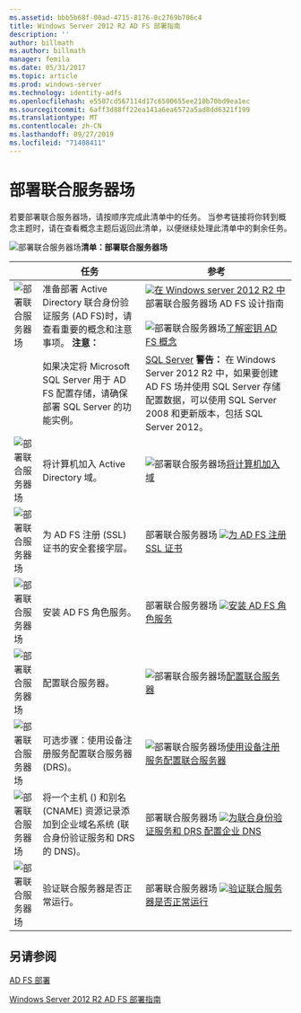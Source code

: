 ```yaml
---
ms.assetid: bbb5b68f-00ad-4715-8176-0c2769b706c4
title: Windows Server 2012 R2 AD FS 部署指南
description: ''
author: billmath
ms.author: billmath
manager: femila
ms.date: 05/31/2017
ms.topic: article
ms.prod: windows-server
ms.technology: identity-adfs
ms.openlocfilehash: e5507cd567114d17c6500655ee210b70bd9ea1ec
ms.sourcegitcommit: 6aff3d88ff22ea141a6ea6572a5ad8dd6321f199
ms.translationtype: MT
ms.contentlocale: zh-CN
ms.lasthandoff: 09/27/2019
ms.locfileid: "71408411"
---
```

# <a name="deploying-a-federation-server-farm"></a>部署联合服务器场


若要部署联合服务器场，请按顺序完成此清单中的任务。 当参考链接将你转到概念主题时，请在查看概念主题后返回此清单，以便继续处理此清单中的剩余任务。  
  
![部署联合服务器场](media/2b05dce3-938f-4168-9b8f-1f4398cbdb9b.gif)**清单：部署联合服务器场**  
  
||任务|参考|  
|-|--------|-------------|  
|![部署联合服务器场](media/icon_checkboxo.gif)|准备部署 Active Directory 联合身份验证服务 \(AD FS\)时，请查看重要的概念和注意事项。 **注意：**|![](media/faa393df-4856-4431-9eda-4f4e5be72a90.gif)[在 Windows server 2012 R2 中](../../ad-fs/design/AD-FS-Design-Guide-in-Windows-Server-2012-R2.md)部署联合服务器场 AD FS 设计指南<br /><br />![部署联合服务器场](media/faa393df-4856-4431-9eda-4f4e5be72a90.gif)[了解密钥 AD FS 概念](../../ad-fs/technical-reference/Understanding-Key-AD-FS-Concepts.md)|  
||如果决定将 Microsoft SQL Server 用于 AD FS 配置存储，请确保部署 SQL Server 的功能实例。|[SQL Server](https://technet.microsoft.com/sqlserver) **警告：** 在 Windows Server 2012 R2 中，如果要创建 AD FS 场并使用 SQL Server 存储配置数据，可以使用 SQL Server 2008 和更新版本，包括 SQL Server 2012。|  
|![部署联合服务器场](media/icon_checkboxo.gif)|将计算机加入 Active Directory 域。|![部署联合服务器场](media/faa393df-4856-4431-9eda-4f4e5be72a90.gif)[将计算机加入域](Join-a-Computer-to-a-Domain.md)|  
|![部署联合服务器场](media/icon_checkboxo.gif)|为 AD FS 注册 \(SSL\) 证书的安全套接字层。|部署联合服务器场 ![](media/bc6cea1a-1c6c-4124-8c8f-1df5adfe8c88.gif)[为 AD FS 注册 SSL 证书](Enroll-an-SSL-Certificate-for-AD-FS.md)|  
|![部署联合服务器场](media/icon_checkboxo.gif)|安装 AD FS 角色服务。|部署联合服务器场 ![](media/bc6cea1a-1c6c-4124-8c8f-1df5adfe8c88.gif)[安装 AD FS 角色服务](Install-the-AD-FS-Role-Service.md)|  
|![部署联合服务器场](media/icon_checkboxo.gif)|配置联合服务器。|![部署联合服务器场](media/bc6cea1a-1c6c-4124-8c8f-1df5adfe8c88.gif)[配置联合服务器](Configure-a-Federation-Server.md)|  
|![部署联合服务器场](media/icon_checkboxo.gif)|可选步骤：使用设备注册服务配置联合服务器 \(DRS\)。|![部署联合服务器场](media/faa393df-4856-4431-9eda-4f4e5be72a90.gif)[使用设备注册服务配置联合服务器](Configure-a-federation-server-with-Device-Registration-Service.md)|  
|![部署联合服务器场](media/icon_checkboxo.gif)|将一个主机 \(\) 和别名 \(CNAME\) 资源记录添加到企业域名系统 \(联合身份验证服务和 DRS 的 DNS\)。|部署联合服务器场 ![](media/faa393df-4856-4431-9eda-4f4e5be72a90.gif)[为联合身份验证服务和 DRS 配置企业 DNS](Configure-Corporate-DNS-for-the-Federation-Service-and-DRS.md)|  
|![部署联合服务器场](media/icon_checkboxo.gif)|验证联合服务器是否正常运行。|部署联合服务器场 ![](media/faa393df-4856-4431-9eda-4f4e5be72a90.gif)[验证联合服务器是否正常运行](Verify-That-a-Federation-Server-Is-Operational.md)|  
  

## <a name="see-also"></a>另请参阅  
[AD FS 部署](../../ad-fs/AD-FS-Deployment.md)  

[Windows Server 2012 R2 AD FS 部署指南](../../ad-fs/deployment/Windows-Server-2012-R2-AD-FS-Deployment-Guide.md)  
  

